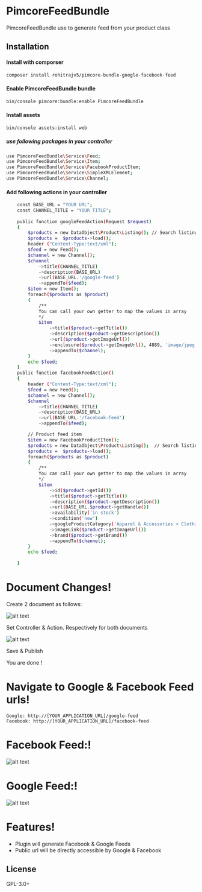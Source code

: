 # PimcoreFeedBundle

PimcoreFeedBundle use to generate feed from your product class

## Installation

#### Install with comporser
```bash
composer install rohitrajv5/pimcore-bundle-google-facebook-feed
```
#### Enable PimcoreFeedBundle bundle
```bash
bin/console pimcore:bundle:enable PimcoreFeedBundle
```
#### Install assets
```bash
bin/console assets:install web
```
##### use following packages in your controller
```bash
use PimcoreFeedBundle\Service\Feed;
use PimcoreFeedBundle\Service\Item;
use PimcoreFeedBundle\Service\FacebookProductItem;
use PimcoreFeedBundle\Service\SimpleXMLElement;
use PimcoreFeedBundle\Service\Channel;
```
#### Add following actions in your controller
```bash
    const BASE_URL = "YOUR URL";
    const CHANNEL_TITLE = "YOUR TITLE";
    
    public function googleFeedAction(Request $request)
    {        
        $products = new DataObject\Product\Listing(); // Search listing from your product class        
        $products =  $products->load();        
        header ("Content-Type:text/xml");        
        $feed = new Feed();
        $channel = new Channel();
        $channel
            ->title(CHANNEL_TITLE)
            ->description(BASE_URL)
            ->url(BASE_URL.'/google-feed')
            ->appendTo($feed);
        $item = new Item();
        foreach($products as $product)
        {           
            /**
            You can call your own getter to map the values in array
            */
            $item
                ->title($product->getTitle())
                ->description($product->getDescription())
                ->url($product->getImageUrl())
                ->enclosure($product->getImageUrl(), 4889, 'image/jpeg')
                ->appendTo($channel);
        } 
        echo $feed;                      
    }
    public function facebookFeedAction()
    {
        header ("Content-Type:text/xml"); 
        $feed = new Feed();
        $channel = new Channel();
        $channel
            ->title(CHANNEL_TITLE)
            ->description(BASE_URL)
            ->url(BASE_URL.'/facebook-feed')
            ->appendTo($feed);

        // Product feed item
        $item = new FacebookProductItem();
        $products = new DataObject\Product\Listing();  // Search listing from your product class         
        $products =  $products->load();        
        foreach($products as $product)
        {
            /**
            You can call your own getter to map the values in array
            */
            $item
                ->id($product->getId())
                ->title($product->getTitle())
                ->description($product->getDescription())
                ->url(BASE_URL.$product->getHandle())
                ->availability('in stock') 
                ->condition('new') 
                ->googleProductCategory('Apparel & Accessories > Clothing > Underwear & Socks')
                ->imageLink($product->getImageUrl())
                ->brand($product->getBrand())             
                ->appendTo($channel);
        } 
        echo $feed; 
        
    }
```

# Document Changes!
Create 2 document as follows:

![alt text](https://i.postimg.cc/Dmk8NfQC/Screenshot-from-2020-07-07-15-13-22.png)

Set Controller & Action. Respectively for both documents

![alt text](https://i.postimg.cc/prnmk5jh/Screenshot-from-2020-07-07-15-14-15.png)

Save & Publish 

You are done !

# Navigate to Google & Facebook Feed urls!
    Google: http://[YOUR_APPLICATION_URL]/google-feed
    Facebook: http://[YOUR_APPLICATION_URL]/facebook-feed

# Facebook Feed:!
![alt text](https://i.postimg.cc/yY81VZxF/Screenshot-from-2020-07-07-15-17-45.png)

# Google Feed:!
![alt text](https://i.postimg.cc/7PVP8VHH/Screenshot-from-2020-07-07-15-18-03.png)

# Features!

  - Plugin will generate Facebook & Google Feeds
  - Public url will be directly accessible by Google & Facebook

License
----

GPL-3.0+




